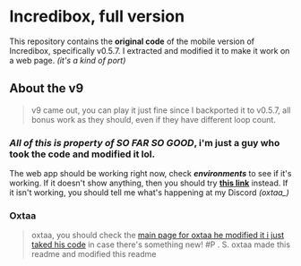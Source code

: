 # Incredibox, full version
This repository contains the **original code** of the mobile version of Incredibox, specifically v0.5.7. I extracted and modified it to make it work on a web page. _(it's a kind of port)_
## About the v9
> v9 came out, you can play it just fine since I backported it to v0.5.7, all bonus work as they should, even if they have different loop count.
### ***All of this is property of SO FAR SO GOOD***, i'm just a guy who took the code and modified it lol.
The web app should be working right now, check ***environments*** to see if it's working. If it doesn't show anything, then you should try **[this link](https://oxtaa.github.io/incredibox)** instead. If it isn't working, you should tell me what's happening at my Discord _(oxtaa\_)_
### Oxtaa
> oxtaa, you should check the [main page for oxtaa he modified it i just taked his code](https://oxtaa.github.io) in case there's something new!
#P . S.
oxtaa made this readme and modified this readme
